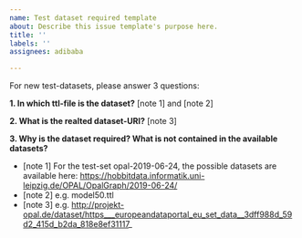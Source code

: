 ```yaml
---
name: Test dataset required template
about: Describe this issue template's purpose here.
title: ''
labels: ''
assignees: adibaba

---
```


For new test-datasets, please answer 3 questions:  

**1. In which ttl-file is the dataset?** [note 1] and [note 2]  



**2. What is the realted dataset-URI?** [note 3]  



**3. Why is the dataset required? What is not contained in the available datasets?**



* [note 1] For the test-set opal-2019-06-24, the possible datasets are available here: https://hobbitdata.informatik.uni-leipzig.de/OPAL/OpalGraph/2019-06-24/
* [note 2] e.g. model50.ttl
* [note 3] e.g. http://projekt-opal.de/dataset/https___europeandataportal_eu_set_data__3dff988d_59d2_415d_b2da_818e8ef31117_
